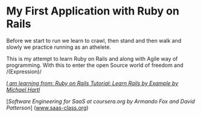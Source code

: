 # My First Application with Ruby on Rails

Before we start to run we learn to crawl, then stand and then walk and slowly we practice running as an athelete.

This is my attempt to learn Ruby on Rails and along with Agile way of programming. With this to enter the open Source world of freedom and /(Expression)/

[*I am learning from: Ruby on Rails Tutorial: Learn Rails by Example by Michael Hartl*](www.railstutorial.org)

[*Software Engineering for SaaS at coursera.org by Armando Fox and David Patterson*] (www.saas-class.org)
